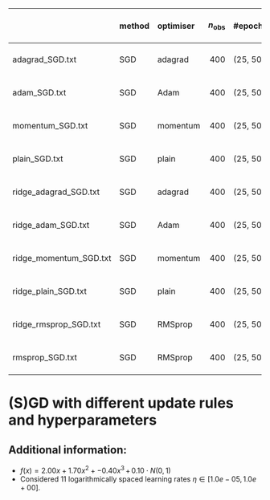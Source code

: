 |                        | method   | optimiser   |   $n_\mathrm{obs}$ | #epochs   |   $m$ | $\eta$   |   $\lambda$ |   $\gamma$ | $\varrho_1$, $\varrho_2$   | $\theta_0$                            |   run time (s) | note   |
|:-----------------------|:---------|:------------|-------------------:|:----------|------:|:---------|------------:|-----------:|:---------------------------|:--------------------------------------|---------------:|:-------|
| adagrad_SGD.txt        | SGD      | adagrad     |                400 | (25, 50)  |    40 | ...      |         0   |            |                            | [-0.59804832 -0.39324044  1.34226197] |             32 |        |
| adam_SGD.txt           | SGD      | Adam        |                400 | (25, 50)  |    40 | ...      |         0   |            | (0.9, 0.999)               | [-0.59804832 -0.39324044  1.34226197] |             26 |        |
| momentum_SGD.txt       | SGD      | momentum    |                400 | (25, 50)  |    40 | ...      |         0   |        0.5 |                            | [-0.59804832 -0.39324044  1.34226197] |             38 |        |
| plain_SGD.txt          | SGD      | plain       |                400 | (25, 50)  |    40 | ...      |         0   |            |                            | [-0.59804832 -0.39324044  1.34226197] |             41 |        |
| ridge_adagrad_SGD.txt  | SGD      | adagrad     |                400 | (25, 50)  |    40 | ...      |         0.1 |            |                            | [-0.59804832 -0.39324044  1.34226197] |             25 |        |
| ridge_adam_SGD.txt     | SGD      | Adam        |                400 | (25, 50)  |    40 | ...      |         0.1 |            | (0.9, 0.999)               | [-0.59804832 -0.39324044  1.34226197] |             42 |        |
| ridge_momentum_SGD.txt | SGD      | momentum    |                400 | (25, 50)  |    40 | ...      |         0.1 |        0.5 |                            | [-0.59804832 -0.39324044  1.34226197] |             32 |        |
| ridge_plain_SGD.txt    | SGD      | plain       |                400 | (25, 50)  |    40 | ...      |         0.1 |            |                            | [-0.59804832 -0.39324044  1.34226197] |             27 |        |
| ridge_rmsprop_SGD.txt  | SGD      | RMSprop     |                400 | (25, 50)  |    40 | ...      |         0.1 |            | 0.9                        | [-0.59804832 -0.39324044  1.34226197] |             35 |        |
| rmsprop_SGD.txt        | SGD      | RMSprop     |                400 | (25, 50)  |    40 | ...      |         0   |            | 0.9                        | [-0.59804832 -0.39324044  1.34226197] |             32 |        |


# (S)GD with different update rules and hyperparameters


## Additional information:

* $f(x) = 2.00 x + 1.70 x^2 + -0.40 x^3 \, + \, 0.10 \cdot N(0, 1)$
* Considered 11 logarithmically spaced learning rates $\eta \in [1.0e-05, \, 1.0e+00]$.
